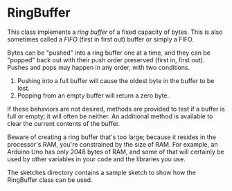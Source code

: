 # RingBuffer

This class implements a _ring buffer_ of a fixed capacity of bytes.  This is also sometimes called a _FIFO_ (first in first out) buffer or simply a FIFO.

Bytes can be "pushed" into a ring buffer one at a time, and they can be "popped" back out with their push order preserved (first in, first out).  Pushes and pops may happen in any order, with two conditions.

1. Pushing into a full buffer will cause the oldest byte in the buffer to be lost.
2. Popping from an empty buffer will return a zero byte.

If these behaviors are not desired, methods are provided to test if a buffer is full or empty; it will often be neither.
An additional method is available to clear the current contents of the buffer.

Beware of creating a ring buffer that's too large; because it resides in the processor's RAM, you're constrained by the size of RAM.  For example, an Arduino Uno has only 2048 bytes of RAM, and some of that will certainly be used by other variables in your code and the libraries you use.

The sketches directory contains a sample sketch to show how the RingBuffer class can be used.

